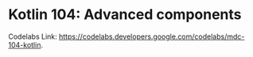 # Kotlin 104: Advanced components

Codelabs Link: https://codelabs.developers.google.com/codelabs/mdc-104-kotlin.